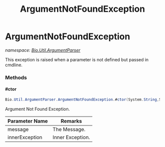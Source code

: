 ﻿---
title: ArgumentNotFoundException
---

# ArgumentNotFoundException
_namespace: [Bio.Util.ArgumentParser](N-Bio.Util.ArgumentParser.html)_

This exception is raised when a parameter is not defined but passed in cmdline.

### Methods

#### #ctor
```csharp
Bio.Util.ArgumentParser.ArgumentNotFoundException.#ctor(System.String,System.Exception)
```
Argument Not Found Exception.

|Parameter Name|Remarks|
|--------------|-------|
|message|The Message.|
|innerException|Inner Exception.|





